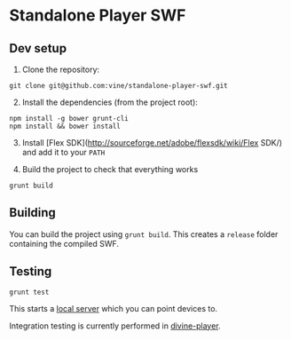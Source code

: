 # Standalone Player SWF

## Dev setup
1. Clone the repository:
```
git clone git@github.com:vine/standalone-player-swf.git
```

2. Install the dependencies (from the project root):
```
npm install -g bower grunt-cli
npm install && bower install
```

3. Install [Flex SDK](http://sourceforge.net/adobe/flexsdk/wiki/Flex SDK/) and add it to your `PATH`

4. Build the project to check that everything works
```
grunt build
```

## Building
You can build the project using `grunt build`. This creates a `release` folder containing the compiled SWF.

## Testing

```shell
grunt test
```

This starts a [local server](http://localhost:9001) which you can point devices to.

Integration testing is currently performed in [divine-player](https://github.com/cameronhunter/divine-player).
